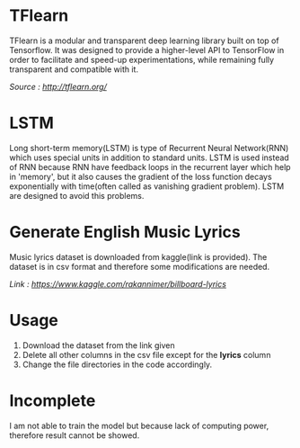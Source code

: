 # TFlearn
TFlearn is a modular and transparent deep learning library built on top of Tensorflow. It was designed to provide a higher-level API to TensorFlow in order to facilitate and speed-up experimentations, while remaining fully transparent and compatible with it.

*Source : http://tflearn.org/*

# LSTM
Long short-term memory(LSTM) is type of Recurrent Neural Network(RNN) which uses special units in addition to standard units. LSTM is used instead of RNN because RNN have feedback loops in the recurrent layer which help in 'memory', but it also causes the gradient of the loss function decays exponentially with time(often called as vanishing gradient problem). LSTM are designed to avoid this problems.

# Generate English Music Lyrics
Music lyrics dataset is downloaded from kaggle(link is provided). The dataset is in csv format and therefore some modifications are needed.

*Link : https://www.kaggle.com/rakannimer/billboard-lyrics*

# Usage
1. Download the dataset from the link given
2. Delete all other columns in the csv file except for the **lyrics** column
3. Change the file directories in the code accordingly.

# Incomplete
I am not able to train the model but because lack of computing power, therefore result cannot be showed.
